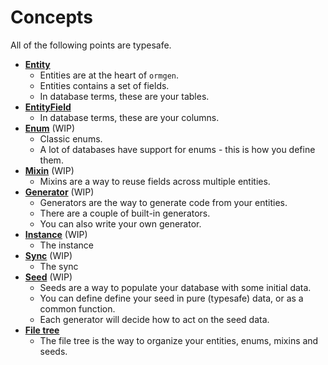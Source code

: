 # Concepts

All of the following points are typesafe.

-   [**Entity**](2.ENTITY.md)
    -   Entities are at the heart of `ormgen`.
    -   Entities contains a set of fields.
    -   In database terms, these are your tables.
-   [**EntityField**](3.ENTITY_FIELD.md)
    -   In database terms, these are your columns.
-   [**Enum**](4.ENUM.md) (WIP)
    -   Classic enums.
    -   A lot of databases have support for enums - this is how you define them.
-   [**Mixin**](5.MIXINS.md) (WIP)
    -   Mixins are a way to reuse fields across multiple entities.
-   [**Generator**](6.GENERATOR.md) (WIP)
    -   Generators are the way to generate code from your entities.
    -   There are a couple of built-in generators.
    -   You can also write your own generator.
-   [**Instance**](9.INSTANCE.md) (WIP)
    -   The instance
-   [**Sync**](7.SYNC.md) (WIP)
    -   The sync
-   [**Seed**](8.SEED.md) (WIP)
    -   Seeds are a way to populate your database with some initial data.
    -   You can define define your seed in pure (typesafe) data, or as a common function.
    -   Each generator will decide how to act on the seed data.
-   [**File tree**](10.FLE_TREE.md)
    -   The file tree is the way to organize your entities, enums, mixins and seeds.
